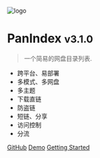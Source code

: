 ![logo](_media/index.png)

# PanIndex <small>v3.1.0</small>

> 一个简易的网盘目录列表.
>
- 跨平台、易部署
- 多模式、多网盘
- 多主题
- 下载直链
- 防盗链
- 短链、分享
- 访问控制
- 分流


[GitHub](https://github.com/libsgh/PanIndex)
[Demo](https://t1.noki.icu)
[Getting Started](introduction)